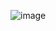 ![image](https://github.com/juliuszlosinski/3D-Graphics-Web-Applications/assets/72278818/defe91cb-5fab-42a4-b9cd-209e86555535)
